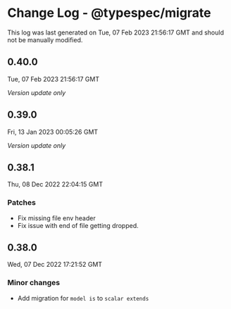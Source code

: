 # Change Log - @typespec/migrate

This log was last generated on Tue, 07 Feb 2023 21:56:17 GMT and should not be manually modified.

## 0.40.0
Tue, 07 Feb 2023 21:56:17 GMT

_Version update only_

## 0.39.0
Fri, 13 Jan 2023 00:05:26 GMT

_Version update only_

## 0.38.1
Thu, 08 Dec 2022 22:04:15 GMT

### Patches

- Fix missing file env header
- Fix issue with end of file getting dropped.

## 0.38.0
Wed, 07 Dec 2022 17:21:52 GMT

### Minor changes

- Add migration for `model is` to `scalar extends`

